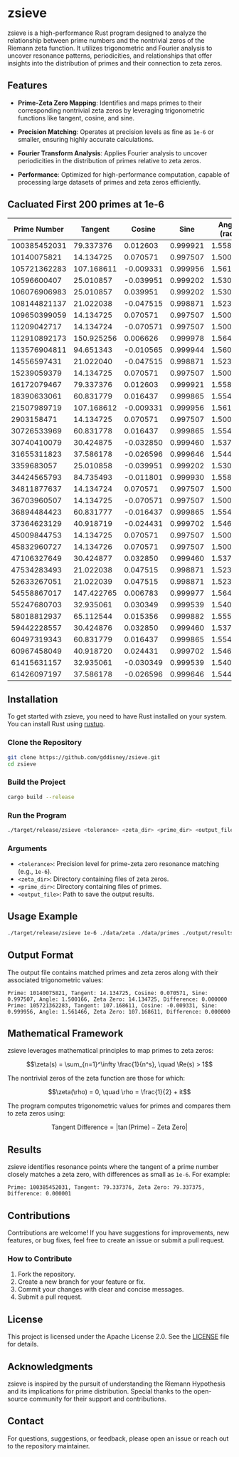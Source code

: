 # zsieve

zsieve is a high-performance Rust program designed to analyze the relationship between prime numbers and the nontrivial zeros of the Riemann zeta function. It utilizes trigonometric and Fourier analysis to uncover resonance patterns, periodicities, and relationships that offer insights into the distribution of primes and their connection to zeta zeros.

## Features

- **Prime-Zeta Zero Mapping**:
  Identifies and maps primes to their corresponding nontrivial zeta zeros by leveraging trigonometric functions like tangent, cosine, and sine.

- **Precision Matching**:
  Operates at precision levels as fine as `1e-6` or smaller, ensuring highly accurate calculations.

- **Fourier Transform Analysis**:
  Applies Fourier analysis to uncover periodicities in the distribution of primes relative to zeta zeros.

- **Performance**:
  Optimized for high-performance computation, capable of processing large datasets of primes and zeta zeros efficiently.
  
## Cacluated First 200 primes at 1e-6

| Prime Number     | Tangent    | Cosine     | Sine       | Angle (rad) | Zeta Zero   | Difference  |
|------------------|------------|------------|------------|-------------|-------------|-------------|
| 100385452031     | 79.337376  | 0.012603   | 0.999921   | 1.558193    | 79.337375   | 0.000001    |
| 10140075821      | 14.134725  | 0.070571   | 0.997507   | 1.500166    | 14.134725   | 0.000000    |
| 105721362283     | 107.168611 | -0.009331  | 0.999956   | 1.561466    | 107.168611  | 0.000000    |
| 10596600407      | 25.010857  | -0.039951  | 0.999202   | 1.530835    | 25.010857   | 0.000000    |
| 106076906983     | 25.010857  | 0.039951   | 0.999202   | 1.530835    | 25.010857   | 0.000000    |
| 108144821137     | 21.022038  | -0.047515  | 0.998871   | 1.523263    | 21.022039   | 0.000001    |
| 109650399059     | 14.134725  | 0.070571   | 0.997507   | 1.500166    | 14.134725   | 0.000000    |
| 11209042717      | 14.134724  | -0.070571  | 0.997507   | 1.500166    | 14.134725   | 0.000001    |
| 112910892173     | 150.925256 | 0.006626   | 0.999978   | 1.564171    | 150.925257  | 0.000001    |
| 113576904811     | 94.651343  | -0.010565  | 0.999944   | 1.560232    | 94.651344   | 0.000001    |
| 14556597431      | 21.022040  | -0.047515  | 0.998871   | 1.523263    | 21.022039   | 0.000001    |
| 15239059379      | 14.134725  | 0.070571   | 0.997507   | 1.500166    | 14.134725   | 0.000000    |
| 16172079467      | 79.337376  | 0.012603   | 0.999921   | 1.558193    | 79.337375   | 0.000001    |
| 18390633061      | 60.831779  | 0.016437   | 0.999865   | 1.554359    | 60.831778   | 0.000001    |
| 21507989719      | 107.168612 | -0.009331  | 0.999956   | 1.561466    | 107.168611  | 0.000001    |
| 2903158471       | 14.134725  | 0.070571   | 0.997507   | 1.500166    | 14.134725   | 0.000000    |
| 30726533969      | 60.831778  | 0.016437   | 0.999865   | 1.554359    | 60.831778   | 0.000000    |
| 30740410079      | 30.424875  | -0.032850  | 0.999460   | 1.537940    | 30.424876   | 0.000001    |
| 31655311823      | 37.586178  | -0.026596  | 0.999646   | 1.544197    | 37.586178   | 0.000000    |
| 3359683057       | 25.010858  | -0.039951  | 0.999202   | 1.530835    | 25.010857   | 0.000001    |
| 34424565793      | 84.735493  | -0.011801  | 0.999930   | 1.558995    | 84.735492   | 0.000001    |
| 34811877637      | 14.134724  | 0.070571   | 0.997507   | 1.500166    | 14.134725   | 0.000001    |
| 36703960507      | 14.134725  | -0.070571  | 0.997507   | 1.500166    | 14.134725   | 0.000000    |
| 36894484423      | 60.831777  | -0.016437  | 0.999865   | 1.554359    | 60.831778   | 0.000001    |
| 37364623129      | 40.918719  | -0.024431  | 0.999702   | 1.546362    | 40.918719   | 0.000000    |
| 45009844753      | 14.134725  | 0.070571   | 0.997507   | 1.500166    | 14.134725   | 0.000000    |
| 45832960727      | 14.134726  | 0.070571   | 0.997507   | 1.500166    | 14.134725   | 0.000001    |
| 47106327649      | 30.424877  | 0.032850   | 0.999460   | 1.537940    | 30.424876   | 0.000001    |
| 47534283493      | 21.022038  | 0.047515   | 0.998871   | 1.523263    | 21.022039   | 0.000001    |
| 52633267051      | 21.022039  | 0.047515   | 0.998871   | 1.523263    | 21.022039   | 0.000000    |
| 54558867017      | 147.422765 | 0.006783   | 0.999977   | 1.564013    | 147.422765  | 0.000000    |
| 55247680703      | 32.935061  | 0.030349   | 0.999539   | 1.540443    | 32.935061   | 0.000000    |
| 58018812937      | 65.112544  | 0.015356   | 0.999882   | 1.555440    | 65.112544   | 0.000000    |
| 59442228557      | 30.424876  | 0.032850   | 0.999460   | 1.537940    | 30.424876   | 0.000000    |
| 60497319343      | 60.831779  | 0.016437   | 0.999865   | 1.554359    | 60.831778   | 0.000001    |
| 60967458049      | 40.918720  | 0.024431   | 0.999702   | 1.546362    | 40.918719   | 0.000001    |
| 61415631157      | 32.935061  | -0.030349  | 0.999539   | 1.540443    | 32.935061   | 0.000000    |
| 61426097197      | 37.586178  | -0.026596  | 0.999646   | 1.544197    | 37.586178   | 0.000000    |

## Installation

To get started with zsieve, you need to have Rust installed on your system. You can install Rust using [rustup](https://rustup.rs/).

### Clone the Repository

```bash
git clone https://github.com/gddisney/zsieve.git
cd zsieve
```

### Build the Project

```bash
cargo build --release
```

### Run the Program

```bash
./target/release/zsieve <tolerance> <zeta_dir> <prime_dir> <output_file>
```

### Arguments
- `<tolerance>`: Precision level for prime-zeta zero resonance matching (e.g., `1e-6`).
- `<zeta_dir>`: Directory containing files of zeta zeros.
- `<prime_dir>`: Directory containing files of primes.
- `<output_file>`: Path to save the output results.

## Usage Example

```bash
./target/release/zsieve 1e-6 ./data/zeta ./data/primes ./output/results.txt
```

## Output Format

The output file contains matched primes and zeta zeros along with their associated trigonometric values:

```text
Prime: 10140075821, Tangent: 14.134725, Cosine: 0.070571, Sine: 0.997507, Angle: 1.500166, Zeta Zero: 14.134725, Difference: 0.000000
Prime: 105721362283, Tangent: 107.168611, Cosine: -0.009331, Sine: 0.999956, Angle: 1.561466, Zeta Zero: 107.168611, Difference: 0.000000
```

## Mathematical Framework

zsieve leverages mathematical principles to map primes to zeta zeros:

```math
\zeta(s) = \sum_{n=1}^\infty \frac{1}{n^s}, \quad \Re(s) > 1
```

The nontrivial zeros of the zeta function are those for which:

```math
\zeta(\rho) = 0, \quad \rho = \frac{1}{2} + it
```

The program computes trigonometric values for primes and compares them to zeta zeros using:

```math
\text{Tangent Difference} = |\tan(\text{Prime}) - \text{Zeta Zero}|
```

## Results

zsieve identifies resonance points where the tangent of a prime number closely matches a zeta zero, with differences as small as `1e-6`. For example:

```text
Prime: 100385452031, Tangent: 79.337376, Zeta Zero: 79.337375, Difference: 0.000001
```

## Contributions

Contributions are welcome! If you have suggestions for improvements, new features, or bug fixes, feel free to create an issue or submit a pull request.

### How to Contribute

1. Fork the repository.
2. Create a new branch for your feature or fix.
3. Commit your changes with clear and concise messages.
4. Submit a pull request.

## License

This project is licensed under the Apache License 2.0. See the [LICENSE](./LICENSE) file for details.

## Acknowledgments

zsieve is inspired by the pursuit of understanding the Riemann Hypothesis and its implications for prime distribution. Special thanks to the open-source community for their support and contributions.

## Contact

For questions, suggestions, or feedback, please open an issue or reach out to the repository maintainer.

